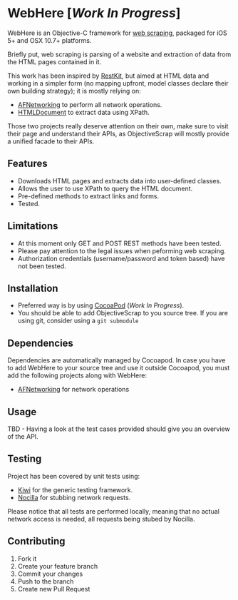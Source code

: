 # WebHere [_Work In Progress_]

WebHere is an Objective-C framework for [web scraping](http://en.wikipedia.org/wiki/Web_scraping), packaged for iOS 5+ and OSX 10.7+ platforms.

Briefly put, web scraping is parsing of a website and extraction of data from the HTML pages contained in it.

This work has been inspired by [RestKit](https://github.com/RestKit/RestKit), but aimed at HTML data and working in a simpler form (no mapping upfront, model classes declare their own building strategy); it is mostly relying on:

* [AFNetworking](https://github.com/AFNetworking/AFNetworking) to perform all network operations.
* [HTMLDocument](https://github.com/stklieme/HTMLDocument) to extract data using XPath.

Those two projects really deserve attention on their own, make sure to visit their page and understand their APIs, as ObjectiveScrap will mostly provide a unified facade to their APIs.

## Features

* Downloads HTML pages and extracts data into user-defined classes.
* Allows the user to use XPath to query the HTML document.
* Pre-defined methods to extract links and forms.
* Tested.

## Limitations

* At this moment only GET and POST REST methods have been tested.
* Please pay attention to the legal issues when peforming web scraping.
* Authorization credentials (username/password and token based) have not been tested.

## Installation

* Preferred way is by using [CocoaPod](http://cocoapods.org/) (_Work In Progress_).
* You should be able to add ObjectiveScrap to you source tree. If you are using git, consider using a `git submodule`

## Dependencies

Dependencies are automatically managed by Cocoapod. In case you have to add WebHere to your source tree and use it outside Cocoapod, you must add the following projects along with WebHere:

* [AFNetworking](https://github.com/AFNetworking/AFNetworking) for network operations

## Usage

TBD - Having a look at the test cases provided should give you an overview of the API.

## Testing

Project has been covered by unit tests using:

* [Kiwi](https://github.com/allending/Kiwi) for the generic testing framework.
* [Nocilla](https://github.com/luisobo/Nocilla) for stubbing network requests.

Please notice that all tests are performed locally, meaning that no actual network access is needed, all requests being stubed by Nocilla.


## Contributing

1. Fork it
2. Create your feature branch
3. Commit your changes
4. Push to the branch
5. Create new Pull Request
